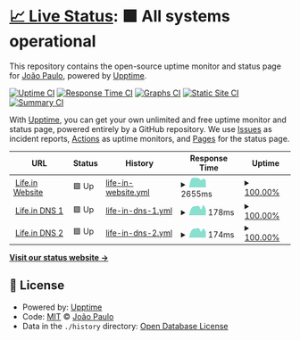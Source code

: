 # [📈 Live Status](https://dasilvaj4.github.io/uptime): <!--live status--> **🟩 All systems operational**

This repository contains the open-source uptime monitor and status page for [João Paulo](https://dasilvaj4.github.io/uptime), powered by [Upptime](https://github.com/upptime/upptime).

[![Uptime CI](https://github.com/dasilvaj4/uptime/workflows/Uptime%20CI/badge.svg)](https://github.com/dasilvaj4/uptime/actions?query=workflow%3A%22Uptime+CI%22)
[![Response Time CI](https://github.com/dasilvaj4/uptime/workflows/Response%20Time%20CI/badge.svg)](https://github.com/dasilvaj4/uptime/actions?query=workflow%3A%22Response+Time+CI%22)
[![Graphs CI](https://github.com/dasilvaj4/uptime/workflows/Graphs%20CI/badge.svg)](https://github.com/dasilvaj4/uptime/actions?query=workflow%3A%22Graphs+CI%22)
[![Static Site CI](https://github.com/dasilvaj4/uptime/workflows/Static%20Site%20CI/badge.svg)](https://github.com/dasilvaj4/uptime/actions?query=workflow%3A%22Static+Site+CI%22)
[![Summary CI](https://github.com/dasilvaj4/uptime/workflows/Summary%20CI/badge.svg)](https://github.com/dasilvaj4/uptime/actions?query=workflow%3A%22Summary+CI%22)

With [Upptime](https://upptime.js.org), you can get your own unlimited and free uptime monitor and status page, powered entirely by a GitHub repository. We use [Issues](https://github.com/dasilvaj4/uptime/issues) as incident reports, [Actions](https://github.com/dasilvaj4/uptime/actions) as uptime monitors, and [Pages](https://dasilvaj4.github.io/uptime) for the status page.

<!--start: status pages-->
<!-- This summary is generated by Upptime (https://github.com/upptime/upptime) -->
<!-- Do not edit this manually, your changes will be overwritten -->
<!-- prettier-ignore -->
| URL | Status | History | Response Time | Uptime |
| --- | ------ | ------- | ------------- | ------ |
| <img alt="" src="https://icons.duckduckgo.com/ip3/www.lifein.com.br.ico" height="13"> [Life.in Website](https://www.lifein.com.br) | 🟩 Up | [life-in-website.yml](https://github.com/dasilvaj4/uptime/commits/HEAD/history/life-in-website.yml) | <details><summary><img alt="Response time graph" src="./graphs/life-in-website/response-time-week.png" height="20"> 2655ms</summary><br><a href="https://dasilvaj4.github.io/uptime/history/life-in-website"><img alt="Response time 2322" src="https://img.shields.io/endpoint?url=https%3A%2F%2Fraw.githubusercontent.com%2Fdasilvaj4%2Fuptime%2FHEAD%2Fapi%2Flife-in-website%2Fresponse-time.json"></a><br><a href="https://dasilvaj4.github.io/uptime/history/life-in-website"><img alt="24-hour response time 2184" src="https://img.shields.io/endpoint?url=https%3A%2F%2Fraw.githubusercontent.com%2Fdasilvaj4%2Fuptime%2FHEAD%2Fapi%2Flife-in-website%2Fresponse-time-day.json"></a><br><a href="https://dasilvaj4.github.io/uptime/history/life-in-website"><img alt="7-day response time 2655" src="https://img.shields.io/endpoint?url=https%3A%2F%2Fraw.githubusercontent.com%2Fdasilvaj4%2Fuptime%2FHEAD%2Fapi%2Flife-in-website%2Fresponse-time-week.json"></a><br><a href="https://dasilvaj4.github.io/uptime/history/life-in-website"><img alt="30-day response time 2474" src="https://img.shields.io/endpoint?url=https%3A%2F%2Fraw.githubusercontent.com%2Fdasilvaj4%2Fuptime%2FHEAD%2Fapi%2Flife-in-website%2Fresponse-time-month.json"></a><br><a href="https://dasilvaj4.github.io/uptime/history/life-in-website"><img alt="1-year response time 2322" src="https://img.shields.io/endpoint?url=https%3A%2F%2Fraw.githubusercontent.com%2Fdasilvaj4%2Fuptime%2FHEAD%2Fapi%2Flife-in-website%2Fresponse-time-year.json"></a></details> | <details><summary><a href="https://dasilvaj4.github.io/uptime/history/life-in-website">100.00%</a></summary><a href="https://dasilvaj4.github.io/uptime/history/life-in-website"><img alt="All-time uptime 99.18%" src="https://img.shields.io/endpoint?url=https%3A%2F%2Fraw.githubusercontent.com%2Fdasilvaj4%2Fuptime%2FHEAD%2Fapi%2Flife-in-website%2Fuptime.json"></a><br><a href="https://dasilvaj4.github.io/uptime/history/life-in-website"><img alt="24-hour uptime 100.00%" src="https://img.shields.io/endpoint?url=https%3A%2F%2Fraw.githubusercontent.com%2Fdasilvaj4%2Fuptime%2FHEAD%2Fapi%2Flife-in-website%2Fuptime-day.json"></a><br><a href="https://dasilvaj4.github.io/uptime/history/life-in-website"><img alt="7-day uptime 100.00%" src="https://img.shields.io/endpoint?url=https%3A%2F%2Fraw.githubusercontent.com%2Fdasilvaj4%2Fuptime%2FHEAD%2Fapi%2Flife-in-website%2Fuptime-week.json"></a><br><a href="https://dasilvaj4.github.io/uptime/history/life-in-website"><img alt="30-day uptime 100.00%" src="https://img.shields.io/endpoint?url=https%3A%2F%2Fraw.githubusercontent.com%2Fdasilvaj4%2Fuptime%2FHEAD%2Fapi%2Flife-in-website%2Fuptime-month.json"></a><br><a href="https://dasilvaj4.github.io/uptime/history/life-in-website"><img alt="1-year uptime 99.18%" src="https://img.shields.io/endpoint?url=https%3A%2F%2Fraw.githubusercontent.com%2Fdasilvaj4%2Fuptime%2FHEAD%2Fapi%2Flife-in-website%2Fuptime-year.json"></a></details>
| <img alt="" src="https://icons.duckduckgo.com/ip3/null.ico" height="13"> [Life.in DNS 1](186.233.172.1) | 🟩 Up | [life-in-dns-1.yml](https://github.com/dasilvaj4/uptime/commits/HEAD/history/life-in-dns-1.yml) | <details><summary><img alt="Response time graph" src="./graphs/life-in-dns-1/response-time-week.png" height="20"> 178ms</summary><br><a href="https://dasilvaj4.github.io/uptime/history/life-in-dns-1"><img alt="Response time 156" src="https://img.shields.io/endpoint?url=https%3A%2F%2Fraw.githubusercontent.com%2Fdasilvaj4%2Fuptime%2FHEAD%2Fapi%2Flife-in-dns-1%2Fresponse-time.json"></a><br><a href="https://dasilvaj4.github.io/uptime/history/life-in-dns-1"><img alt="24-hour response time 131" src="https://img.shields.io/endpoint?url=https%3A%2F%2Fraw.githubusercontent.com%2Fdasilvaj4%2Fuptime%2FHEAD%2Fapi%2Flife-in-dns-1%2Fresponse-time-day.json"></a><br><a href="https://dasilvaj4.github.io/uptime/history/life-in-dns-1"><img alt="7-day response time 178" src="https://img.shields.io/endpoint?url=https%3A%2F%2Fraw.githubusercontent.com%2Fdasilvaj4%2Fuptime%2FHEAD%2Fapi%2Flife-in-dns-1%2Fresponse-time-week.json"></a><br><a href="https://dasilvaj4.github.io/uptime/history/life-in-dns-1"><img alt="30-day response time 162" src="https://img.shields.io/endpoint?url=https%3A%2F%2Fraw.githubusercontent.com%2Fdasilvaj4%2Fuptime%2FHEAD%2Fapi%2Flife-in-dns-1%2Fresponse-time-month.json"></a><br><a href="https://dasilvaj4.github.io/uptime/history/life-in-dns-1"><img alt="1-year response time 156" src="https://img.shields.io/endpoint?url=https%3A%2F%2Fraw.githubusercontent.com%2Fdasilvaj4%2Fuptime%2FHEAD%2Fapi%2Flife-in-dns-1%2Fresponse-time-year.json"></a></details> | <details><summary><a href="https://dasilvaj4.github.io/uptime/history/life-in-dns-1">100.00%</a></summary><a href="https://dasilvaj4.github.io/uptime/history/life-in-dns-1"><img alt="All-time uptime 100.00%" src="https://img.shields.io/endpoint?url=https%3A%2F%2Fraw.githubusercontent.com%2Fdasilvaj4%2Fuptime%2FHEAD%2Fapi%2Flife-in-dns-1%2Fuptime.json"></a><br><a href="https://dasilvaj4.github.io/uptime/history/life-in-dns-1"><img alt="24-hour uptime 100.00%" src="https://img.shields.io/endpoint?url=https%3A%2F%2Fraw.githubusercontent.com%2Fdasilvaj4%2Fuptime%2FHEAD%2Fapi%2Flife-in-dns-1%2Fuptime-day.json"></a><br><a href="https://dasilvaj4.github.io/uptime/history/life-in-dns-1"><img alt="7-day uptime 100.00%" src="https://img.shields.io/endpoint?url=https%3A%2F%2Fraw.githubusercontent.com%2Fdasilvaj4%2Fuptime%2FHEAD%2Fapi%2Flife-in-dns-1%2Fuptime-week.json"></a><br><a href="https://dasilvaj4.github.io/uptime/history/life-in-dns-1"><img alt="30-day uptime 100.00%" src="https://img.shields.io/endpoint?url=https%3A%2F%2Fraw.githubusercontent.com%2Fdasilvaj4%2Fuptime%2FHEAD%2Fapi%2Flife-in-dns-1%2Fuptime-month.json"></a><br><a href="https://dasilvaj4.github.io/uptime/history/life-in-dns-1"><img alt="1-year uptime 100.00%" src="https://img.shields.io/endpoint?url=https%3A%2F%2Fraw.githubusercontent.com%2Fdasilvaj4%2Fuptime%2FHEAD%2Fapi%2Flife-in-dns-1%2Fuptime-year.json"></a></details>
| <img alt="" src="https://icons.duckduckgo.com/ip3/null.ico" height="13"> [Life.in DNS 2](186.233.175.1) | 🟩 Up | [life-in-dns-2.yml](https://github.com/dasilvaj4/uptime/commits/HEAD/history/life-in-dns-2.yml) | <details><summary><img alt="Response time graph" src="./graphs/life-in-dns-2/response-time-week.png" height="20"> 174ms</summary><br><a href="https://dasilvaj4.github.io/uptime/history/life-in-dns-2"><img alt="Response time 156" src="https://img.shields.io/endpoint?url=https%3A%2F%2Fraw.githubusercontent.com%2Fdasilvaj4%2Fuptime%2FHEAD%2Fapi%2Flife-in-dns-2%2Fresponse-time.json"></a><br><a href="https://dasilvaj4.github.io/uptime/history/life-in-dns-2"><img alt="24-hour response time 131" src="https://img.shields.io/endpoint?url=https%3A%2F%2Fraw.githubusercontent.com%2Fdasilvaj4%2Fuptime%2FHEAD%2Fapi%2Flife-in-dns-2%2Fresponse-time-day.json"></a><br><a href="https://dasilvaj4.github.io/uptime/history/life-in-dns-2"><img alt="7-day response time 174" src="https://img.shields.io/endpoint?url=https%3A%2F%2Fraw.githubusercontent.com%2Fdasilvaj4%2Fuptime%2FHEAD%2Fapi%2Flife-in-dns-2%2Fresponse-time-week.json"></a><br><a href="https://dasilvaj4.github.io/uptime/history/life-in-dns-2"><img alt="30-day response time 162" src="https://img.shields.io/endpoint?url=https%3A%2F%2Fraw.githubusercontent.com%2Fdasilvaj4%2Fuptime%2FHEAD%2Fapi%2Flife-in-dns-2%2Fresponse-time-month.json"></a><br><a href="https://dasilvaj4.github.io/uptime/history/life-in-dns-2"><img alt="1-year response time 156" src="https://img.shields.io/endpoint?url=https%3A%2F%2Fraw.githubusercontent.com%2Fdasilvaj4%2Fuptime%2FHEAD%2Fapi%2Flife-in-dns-2%2Fresponse-time-year.json"></a></details> | <details><summary><a href="https://dasilvaj4.github.io/uptime/history/life-in-dns-2">100.00%</a></summary><a href="https://dasilvaj4.github.io/uptime/history/life-in-dns-2"><img alt="All-time uptime 100.00%" src="https://img.shields.io/endpoint?url=https%3A%2F%2Fraw.githubusercontent.com%2Fdasilvaj4%2Fuptime%2FHEAD%2Fapi%2Flife-in-dns-2%2Fuptime.json"></a><br><a href="https://dasilvaj4.github.io/uptime/history/life-in-dns-2"><img alt="24-hour uptime 100.00%" src="https://img.shields.io/endpoint?url=https%3A%2F%2Fraw.githubusercontent.com%2Fdasilvaj4%2Fuptime%2FHEAD%2Fapi%2Flife-in-dns-2%2Fuptime-day.json"></a><br><a href="https://dasilvaj4.github.io/uptime/history/life-in-dns-2"><img alt="7-day uptime 100.00%" src="https://img.shields.io/endpoint?url=https%3A%2F%2Fraw.githubusercontent.com%2Fdasilvaj4%2Fuptime%2FHEAD%2Fapi%2Flife-in-dns-2%2Fuptime-week.json"></a><br><a href="https://dasilvaj4.github.io/uptime/history/life-in-dns-2"><img alt="30-day uptime 100.00%" src="https://img.shields.io/endpoint?url=https%3A%2F%2Fraw.githubusercontent.com%2Fdasilvaj4%2Fuptime%2FHEAD%2Fapi%2Flife-in-dns-2%2Fuptime-month.json"></a><br><a href="https://dasilvaj4.github.io/uptime/history/life-in-dns-2"><img alt="1-year uptime 100.00%" src="https://img.shields.io/endpoint?url=https%3A%2F%2Fraw.githubusercontent.com%2Fdasilvaj4%2Fuptime%2FHEAD%2Fapi%2Flife-in-dns-2%2Fuptime-year.json"></a></details>

<!--end: status pages-->

[**Visit our status website →**](https://dasilvaj4.github.io/uptime)

## 📄 License

- Powered by: [Upptime](https://github.com/upptime/upptime)
- Code: [MIT](./LICENSE) © [João Paulo](https://dasilvaj4.github.io/uptime)
- Data in the `./history` directory: [Open Database License](https://opendatacommons.org/licenses/odbl/1-0/)
